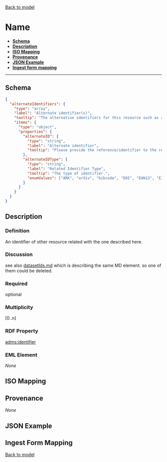 [Back to model](_base.md)

# Name

- **[Schema](#schema)**
- **[Description](#description)**
- **[ISO Mapping](#iso-mapping)**
- **[Provenance](#provenance)**
- **[JSON Example](#json-example)**
- **[Ingest form mapping](#ingest-form-mapping)**

---

## Schema
```json
{
  "alternateIdentifiers": {
    "type": "array",
    "label": "Alternate identifier(s)",
    "tooltip": "The alternative identifiers for this resource such as a URN, URI or an ISBN number.",
    "items": {
      "type": "object",
      "properties": {
        "alternateID": {
          "type": "string",
          "label": "Alternate identifier",
          "tooltip": "Please provide the reference/identifier to the related resource."
        },
        "alternateIDType": {
          "type": "string",
          "label": "Related Identifier Type",
          "tooltip": "The type of identifier.",
          "enumValues": ["ARK", "arXiv", "bibcode", "DOI", "EAN13", "EISSN", "Handle", "ISBN", "ISSN", "ISTC", "LISSN", "LSID", "ORCID", "PMID", "PURL", "UPC", "URL", "URN", "w3id", "URI"]
        }
      }
    }
  }
}
```

## Description
### Definition
An identifier of other resource related with the one described here.
### Discussion
see also [datasetIds.md](datasetIds.md) which is describing the same MD element. so one of them could be deleted.
### Required
optional

### Multiplicity
[0..n]

### RDF Property
[adms:identifier](https://www.w3.org/TR/vocab-adms/#adms-identifier)

### EML Element
_None_

## ISO Mapping

## Provenance
_None_

## JSON Example

## Ingest Form Mapping

[Back to model](_base.md)

